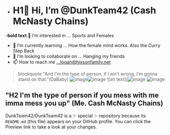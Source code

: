 - # H1👋 Hi, I’m @DunkTeam42 (Cash McNasty Chains)
-**bold text** 👀 I’m interested in ... Sports and Females
- 🌱 I’m currently learning ... How the female mind works.  Also the Curry Step Back
- 💞️ I’m looking to collaborate on ... Hanging my friends
- 📫 How to reach me ...logan@hixsonfamily.net
> blockquote "And I'm the type of person, if I ain't wrong, I'm gonna stand on that."(DaBaby)
![image](https://user-images.githubusercontent.com/106996526/172439437-9fc59b15-a0e4-4c7f-8f61-e4eea43579c2.png)![image](https://user-images.githubusercontent.com/106996526/172439500-8851b99c-bed5-42c0-a358-3de4d88747e3.png)
![alt text](![image](https://user-images.githubusercontent.com/106996526/172662216-a56eeb74-aa0a-4c3d-81c1-212a94cd1f94.png)
![image](https://user-images.githubusercontent.com/106996526/172663849-a5103716-24f3-49ee-8984-fd9d4fea2375.png)


## "H2 I'm the type of person if you mess with me imma mess you up" (Me. Cash McNasty Chains)


DunkTeam42/DunkTeam42 is a ✨ special ✨ repository because its `README.md` (this file) appears on your GitHub profile.
You can click the Preview link to take a look at your changes.

